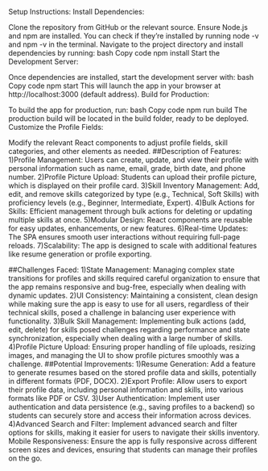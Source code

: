 Setup Instructions:
Install Dependencies:

Clone the repository from GitHub or the relevant source.
Ensure Node.js and npm are installed. You can check if they’re installed by running node -v and npm -v in the terminal.
Navigate to the project directory and install dependencies by running:
bash
Copy code
npm install
Start the Development Server:

Once dependencies are installed, start the development server with:
bash
Copy code
npm start
This will launch the app in your browser at http://localhost:3000 (default address).
Build for Production:

To build the app for production, run:
bash
Copy code
npm run build
The production build will be located in the build folder, ready to be deployed.
Customize the Profile Fields:

Modify the relevant React components to adjust profile fields, skill categories, and other elements as needed.
##Description of Features:
1)Profile Management: Users can create, update, and view their profile with personal information such as name, email, grade, birth date, and phone number.
2)Profile Picture Upload: Students can upload their profile picture, which is displayed on their profile card.
3)Skill Inventory Management: Add, edit, and remove skills categorized by type (e.g., Technical, Soft Skills) with proficiency levels (e.g., Beginner, Intermediate, Expert).
4)Bulk Actions for Skills: Efficient management through bulk actions for deleting or updating multiple skills at once.
5)Modular Design: React components are reusable for easy updates, enhancements, or new features.
6)Real-time Updates: The SPA ensures smooth user interactions without requiring full-page reloads.
7)Scalability: The app is designed to scale with additional features like resume generation or profile exporting.

##Challenges Faced:
1)State Management: Managing complex state transitions for profiles and skills required careful organization to ensure that the app remains responsive and bug-free, especially when dealing with dynamic updates.
2)UI Consistency: Maintaining a consistent, clean design while making sure the app is easy to use for all users, regardless of their technical skills, posed a challenge in balancing user experience with functionality.
3)Bulk Skill Management: Implementing bulk actions (add, edit, delete) for skills posed challenges regarding performance and state synchronization, especially when dealing with a large number of skills.
4)Profile Picture Upload: Ensuring proper handling of file uploads, resizing images, and managing the UI to show profile pictures smoothly was a challenge.
##Potential Improvements:
1)Resume Generation: Add a feature to generate resumes based on the stored profile data and skills, potentially in different formats (PDF, DOCX).
2)Export Profile: Allow users to export their profile data, including personal information and skills, into various formats like PDF or CSV.
3)User Authentication: Implement user authentication and data persistence (e.g., saving profiles to a backend) so students can securely store and access their information across devices.
4)Advanced Search and Filter: Implement advanced search and filter options for skills, making it easier for users to navigate their skills inventory.
Mobile Responsiveness: Ensure the app is fully responsive across different screen sizes and devices, ensuring that students can manage their profiles on the go.
